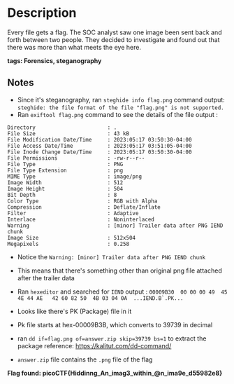 # Description
Every file gets a flag. The SOC analyst saw one image been sent back and forth between two people. They decided to investigate and found out that there was more than what meets the eye here.

**tags: Forensics, steganography**

## Notes
- Since it's steganography, ran `steghide info flag.png` command
output: `steghide: the file format of the file "flag.png" is not supported.`
- Ran `exiftool flag.png` command to see the details of the file
output :
```File Name                       : flag.png
Directory                       : .
File Size                       : 43 kB
File Modification Date/Time     : 2023:05:17 03:50:30-04:00
File Access Date/Time           : 2023:05:17 03:51:05-04:00
File Inode Change Date/Time     : 2023:05:17 03:50:30-04:00
File Permissions                : -rw-r--r--
File Type                       : PNG
File Type Extension             : png
MIME Type                       : image/png
Image Width                     : 512
Image Height                    : 504
Bit Depth                       : 8
Color Type                      : RGB with Alpha
Compression                     : Deflate/Inflate
Filter                          : Adaptive
Interlace                       : Noninterlaced
Warning                         : [minor] Trailer data after PNG IEND chunk
Image Size                      : 512x504
Megapixels                      : 0.258
```

- Notice the `Warning: [minor] Trailer data after PNG IEND chunk`
- This means that there's something other than original png file attached after the trailer data
- Ran `hexeditor` and searched for `IEND`
output : ``00009B30  00 00 00 49  45 4E 44 AE   42 60 82 50  4B 03 04 0A  ...IEND.B`.PK...``
- Looks like there's PK (Package) file in it
- Pk file starts at hex-00009B3B, which converts to 39739 in decimal
- ran `dd if=flag.png of=answer.zip skip=39739 bs=1` to extract the package
reference: https://kalitut.com/dd-command/

- `answer.zip` file contains the `.png` file of the flag

**Flag found: picoCTF{Hiddinng_An_imag3_within_@n_ima9e_d55982e8}**
